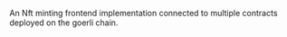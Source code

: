 An Nft minting frontend implementation connected to multiple contracts deployed on the goerli chain.

